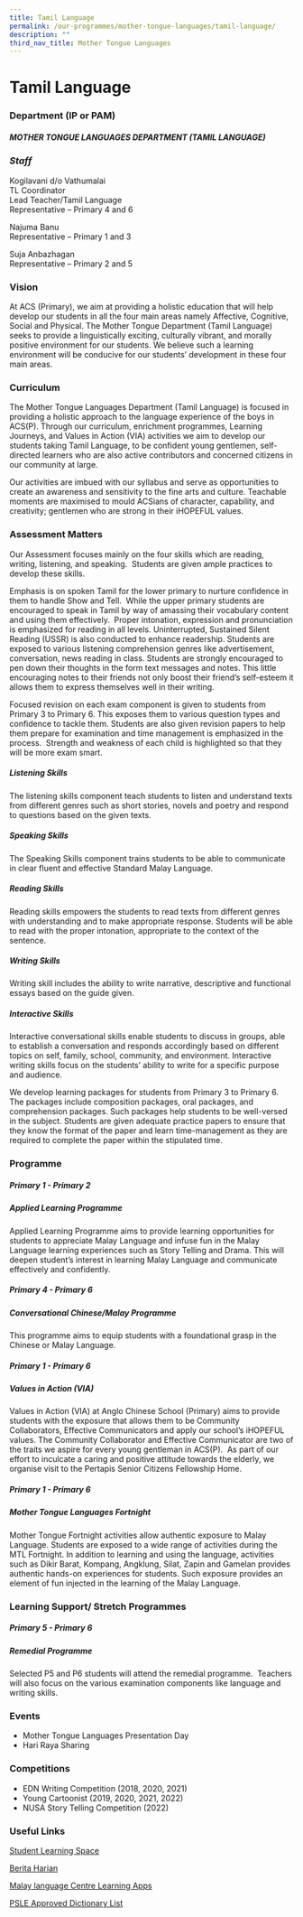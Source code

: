 ```yaml
---
title: Tamil Language
permalink: /our-programmes/mother-tongue-languages/tamil-language/
description: ""
third_nav_title: Mother Tongue Languages
---
```

# **Tamil Language**

### **Department (IP or PAM)**

##### **MOTHER TONGUE LANGUAGES DEPARTMENT (TAMIL LANGUAGE)**

### ***Staff***
Kogilavani d/o Vathumalai <br>
TL Coordinator <br>
Lead Teacher/Tamil Language <br>
Representative – Primary 4 and 6

Najuma Banu <br>
Representative – Primary 1 and 3

Suja Anbazhagan <br>
Representative – Primary 2 and 5

### **Vision**

At ACS (Primary), we aim at providing a holistic education that will help develop our students in all the four main areas namely Affective, Cognitive, Social and Physical. The Mother Tongue Department (Tamil Language) seeks to provide a linguistically exciting, culturally vibrant, and morally positive environment for our students. We believe such a learning environment will be conducive for our students’ development in these four main areas.

### **Curriculum**

The Mother Tongue Languages Department (Tamil Language) is focused in providing a holistic approach to the language experience of the boys in ACS(P). Through our curriculum, enrichment programmes, Learning Journeys, and Values in Action (VIA) activities we aim to develop our students taking Tamil Language, to be confident young gentlemen, self-directed learners who are also active contributors and concerned citizens in our community at large.

Our activities are imbued with our syllabus and serve as opportunities to create an awareness and sensitivity to the fine arts and culture. Teachable moments are maximised to mould ACSians of character, capability, and creativity; gentlemen who are strong in their iHOPEFUL values.


### **Assessment Matters**

Our Assessment focuses mainly on the four skills which are reading, writing, listening, and speaking.&nbsp; Students are given ample practices to develop these skills.&nbsp;

Emphasis is on spoken Tamil for the lower primary to nurture confidence in them to handle Show and Tell.&nbsp; While the upper primary students are encouraged to speak in Tamil by way of amassing their vocabulary content and using them effectively.&nbsp; Proper intonation, expression and pronunciation is emphasized for reading in all levels. Uninterrupted, Sustained Silent Reading (USSR) is also conducted to enhance readership. Students are exposed to various listening comprehension genres like advertisement, conversation, news reading in class. Students are strongly encouraged to pen down their thoughts in the form text messages and notes. This little encouraging notes to their friends not only boost their friend’s self-esteem it allows them to express themselves well in their writing.

Focused revision on each exam component is given to students from Primary 3 to Primary 6. This exposes them to various question types and confidence to tackle them. Students are also given revision papers to help them prepare for examination and time management is emphasized in the process.&nbsp; Strength and weakness of each child is highlighted so that they will be more exam smart.

##### **Listening Skills**

The listening skills component teach students to listen and understand texts from different genres such as short stories, novels and poetry and respond to questions based on the given texts.

##### **Speaking Skills**

The Speaking Skills component trains students to be able to communicate in clear fluent and effective Standard Malay Language.&nbsp;

##### **Reading Skills**

Reading skills empowers the students to read texts from different genres with understanding and to make appropriate response. Students will be able to read with the proper intonation, appropriate to the context of the sentence.

##### **Writing Skills**

Writing skill includes the ability to write narrative, descriptive and functional essays based on the guide given.&nbsp;

##### **Interactive Skills**

Interactive conversational skills enable students to discuss in groups, able to establish a conversation and responds accordingly based on different topics on self, family, school, community, and environment. Interactive writing skills focus on the students’ ability to write for a specific purpose and audience.&nbsp;

We develop learning packages for students from Primary 3 to Primary 6. The packages include composition packages, oral packages, and comprehension packages. Such packages help students to be well-versed in the subject. Students are given adequate practice papers to ensure that they know the format of the paper and learn time-management as they are required to complete the paper within the stipulated time.


### **Programme**

##### **Primary 1 -  Primary 2**

##### **Applied Learning Programme**

Applied Learning Programme aims to provide learning opportunities for students to appreciate Malay Language and infuse fun in the Malay Language learning experiences such as Story Telling and Drama. This will deepen student’s interest in learning Malay Language and communicate effectively and confidently.

##### **Primary 4 -  Primary 6**

##### **Conversational Chinese/Malay Programme**

This programme aims to equip students with a foundational grasp in the Chinese or Malay Language.

##### **Primary 1 -  Primary 6**

##### **Values in Action (VIA)**

Values in Action (VIA) at Anglo Chinese School (Primary) aims to provide students with the exposure that allows them to be Community Collaborators, Effective Communicators and apply our school’s iHOPEFUL values. The Community Collaborator and Effective Communicator are two of the traits we aspire for every young gentleman in ACS(P).&nbsp; As part of our effort to inculcate a caring and positive attitude towards the elderly, we organise visit to the Pertapis Senior Citizens Fellowship Home.

##### **Primary 1 -  Primary 6**

##### **Mother Tongue Languages Fortnight**

Mother Tongue Fortnight activities allow authentic exposure to Malay Language. Students are exposed to a wide range of activities during the MTL Fortnight. In addition to learning and using the language, activities such as Dikir Barat, Kompang, Angklung, Silat, Zapin and Gamelan provides authentic hands-on experiences for students. Such exposure provides an element of fun injected in the learning of the Malay Language.

### **Learning Support/ Stretch Programmes**

##### **Primary 5 -  Primary 6**

##### **Remedial Programme**

Selected P5 and P6 students will attend the remedial programme.&nbsp; Teachers will also focus on the various examination components like language and writing skills.

### **Events**

* Mother Tongue Languages Presentation Day
* Hari Raya Sharing

### **Competitions**

* EDN Writing Competition (2018, 2020, 2021)
* Young Cartoonist (2019, 2020, 2021, 2022)&nbsp;
* NUSA Story Telling Competition (2022)


### **Useful Links**

[Student Learning Space](https://vle.learning.moe.edu.sg/login)

[Berita Harian](http://beritaharian.sg)

[Malay language Centre Learning Apps](https://academyofsingaporeteachers.moe.edu.sg/mlcs/resources/mlcs-educational-apps)

[PSLE Approved Dictionary List](https://www.seab.gov.sg/home/examinations/approved-dictionaries)
